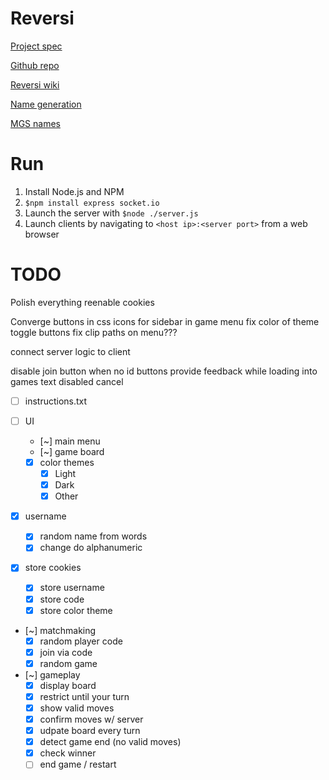 # Reversi
[Project spec](https://sites.google.com/site/2020wseng513/assignments-1/milestone-4---individual-project-option)

[Github repo](https://github.com/VirtualWaffles/Reversi)

[Reversi wiki](https://en.wikipedia.org/wiki/Reversi)

[Name generation](http://jsfiddle.net/ygo5a48r)

[MGS names](http://orteil.dashnet.org/randomgen/?gen=hRJi2umk)

# Run
1. Install Node.js and NPM
2. `$npm install express socket.io`
3. Launch the server with `$node ./server.js`
4. Launch clients by navigating to `<host ip>:<server port>` from a web browser

# TODO
Polish everything
reenable cookies

Converge buttons in css
icons for sidebar in game menu
fix color of theme toggle buttons
fix clip paths on menu???

connect server logic to client

disable join button when no id
buttons provide feedback while loading into games
  text
  disabled
  cancel

- [ ] instructions.txt

- [ ] UI
  - [~] main menu
  - [~] game board
  - [x] color themes
    - [x] Light
    - [x] Dark
    - [x] Other

- [x] username
  - [x] random name from words
  - [x] change do alphanumeric

- [x] store cookies
  - [x] store username
  - [x] store code
  - [x] store color theme

- [~] matchmaking
  - [x] random player code
  - [x] join via code
  - [x] random game

- [~] gameplay
  - [x] display board
  - [x] restrict until your turn
  - [x] show valid moves
  - [x] confirm moves w/ server
  - [x] udpate board every turn
  - [x] detect game end (no valid moves)
  - [x] check winner
  - [ ] end game / restart